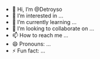 - 👋 Hi, I’m @Detroyso
- 👀 I’m interested in ...
- 🌱 I’m currently learning ...
- 💞️ I’m looking to collaborate on ...
- 📫 How to reach me ...
- 😄 Pronouns: ...
- ⚡ Fun fact: ...

<!---
Detroyso/Detroyso is a ✨ special ✨ repository because its `README.md` (this file) appears on your GitHub profile.
You can click the Preview link to take a look at your changes.
--->
